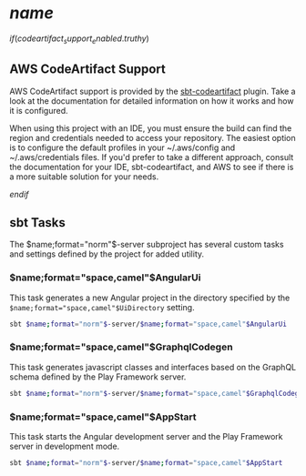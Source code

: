 # $name$

$if(codeartifact_support_enabled.truthy)$
## AWS CodeArtifact Support
AWS CodeArtifact support is provided by the [sbt-codeartifact](https://github.com/bbstilson/sbt-codeartifact)
plugin. Take a look at the documentation for detailed information on how it works and
how it is configured.

When using this project with an IDE, you must ensure the build can find the region and credentials needed to
access your repository. The easiest option is to configure the default profiles in your ~/.aws/config
and ~/.aws/credentials files. If you'd prefer to take a different approach, consult the documentation for your IDE,
sbt-codeartifact, and AWS to see if there is a more suitable solution for your needs.


$endif$

## sbt Tasks

The $name;format="norm"$-server subproject has several custom tasks and settings defined by the project for added
utility.

### $name;format="space,camel"$AngularUi

This task generates a new Angular project in the directory specified by the `$name;format="space,camel"$UiDirectory`
setting.

```bash
sbt $name;format="norm"$-server/$name;format="space,camel"$AngularUi
```

### $name;format="space,camel"$GraphqlCodegen

This task generates javascript classes and interfaces based on the GraphQL schema defined by the Play Framework
server.

```bash
sbt $name;format="norm"$-server/$name;format="space,camel"$GraphqlCodegen
```

### $name;format="space,camel"$AppStart

This task starts the Angular development server and the Play Framework server in development mode.

```bash
sbt $name;format="norm"$-server/$name;format="space,camel"$AppStart
```
